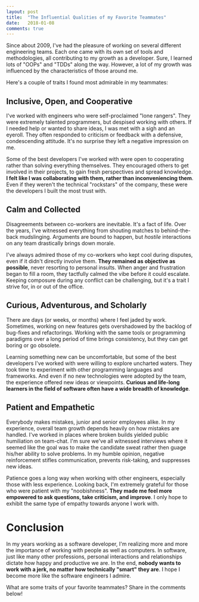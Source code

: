 ```yaml
---
layout: post
title:  "The Influential Qualities of my Favorite Teammates"
date:   2018-01-08
comments: true
---
```


Since about 2009, I've had the pleasure of working on several different engineering teams. Each one came with its own set of tools and methodologies, all contributing to my growth as a developer. Sure, I learned lots of "OOPs" and "TDDs" along the way. However, a lot of my growth was influenced by the characteristics of those around me.

Here's a couple of traits I found most admirable in my teammates:

## Inclusive, Open, and Cooperative

I've worked with engineers who were self-proclaimed "lone rangers". They were extremely talented programmers, but despised working with others. If I needed help or wanted to share ideas, I was met with a sigh and an eyeroll. They often responded to criticism or feedback with a defensive, condescending attitude. It's no surprise they left a negative impression on me.

Some of the best developers I've worked with were open to cooperating rather than solving everything themselves. They encouraged others to get involved in their projects, to gain fresh perspectives and spread knowledge. **I felt like I was collaborating with them, rather than inconveniencing them**. Even if they weren't the technical "rockstars" of the company, these were the developers I built the most trust with.

## Calm and Collected

Disagreements between co-workers are inevitable. It's a fact of life. Over the years, I've witnessed everything from shouting matches to behind-the-back mudslinging. Arguments are bound to happen, but _hostile_ interactions on any team drastically brings down morale.

I've always admired those of my co-workers who kept cool during disputes, even if it didn't directly involve them. **They remained as objective as possible**, never resorting to personal insults. When anger and frustration began to fill a room, they tactfully calmed the vibe before it could escalate. Keeping composure during any conflict can be challenging, but it's a trait I strive for, in or out of the office.

## Curious, Adventurous, and Scholarly

There are days (or weeks, or months) where I feel jaded by work. Sometimes, working on new features gets overshadowed by the backlog of bug-fixes and refactorings. Working with the same tools or programming paradigms over a long period of time brings consistency, but they can get boring or go obsolete.

Learning something new can be uncomfortable, but some of the best developers I've worked with were willing to explore uncharted waters. They took time to experiment with other programming languages and frameworks. And even if no new technologies were adopted by the team, the experience offered new ideas or viewpoints. **Curious and life-long learners in the field of software often have a wide breadth of knowledge**.

## Patient and Empathetic

Everybody makes mistakes, junior and senior employees alike. In my experience, overall team growth depends heavily on how mistakes are handled. I've worked in places where broken builds yielded public humiliation on team-chat. I'm sure we've all witnessed interviews where it seemed like the goal was to make the candidate sweat rather then guage his/her ability to solve problems. In my humble opinion, negative reinforcement stifles communication, prevents risk-taking, and suppresses new ideas.

Patience goes a long way when working with other engineers, especially those with less experience. Looking back, I'm extremely grateful for those who were patient with my "noobishness". **They made me feel more empowered to ask questions, take criticism, and improve**. I only hope to exhibit the same type of empathy towards anyone I work with.

# Conclusion

In my years working as a software developer, I'm realizing more and more the importance of working with people as well as computers. In software, just like many other professions, personal interactions and relationships dictate how happy and productive we are. In the end, **nobody wants to work with a jerk, no matter how technically "smart" they are**. I hope I become more like the software engineers I admire.

What are some traits of your favorite teammates? Share in the comments below!
